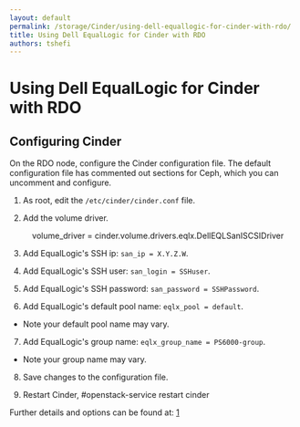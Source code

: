 ```yaml
---
layout: default
permalink: /storage/Cinder/using-dell-equallogic-for-cinder-with-rdo/
title: Using Dell EqualLogic for Cinder with RDO
authors: tshefi
---
```


# Using Dell EqualLogic for Cinder with RDO

## Configuring Cinder

On the RDO node, configure the Cinder configuration file. The default configuration file has commented out sections for Ceph, which you can uncomment and configure.

1. As root, edit the `/etc/cinder/cinder.conf` file.

2. Add the volume driver.

          volume_driver = cinder.volume.drivers.eqlx.DellEQLSanISCSIDriver

3. Add EqualLogic's SSH ip: `san_ip = X.Y.Z.W`.

4. Add EqualLogic's SSH user: `san_login = SSHuser`.

5. Add EqualLogic's SSH password: `san_password = SSHPassword`.

6. Add EqualLogic's default pool name: `eqlx_pool = default`.

*   Note your default pool name may vary.

7. Add EqualLogic's group name: `eqlx_group_name = PS6000-group`.

*   Note your group name may vary.

8. Save changes to the configuration file.

9. Restart Cinder, #openstack-service restart cinder

Further details and options can be found at: [1](http://docs.openstack.org/trunk/config-reference/content/dell-equallogic-driver.html)
